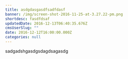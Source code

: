 ```yaml
---
title: asdgdasgasdfsadfdasf
banner: /img/screen-shot-2016-11-25-at-3.27.22-pm.png
shortdesc: fasdfdsaf
updatedDate: 2016-12-13T06:40:35.676Z
cmsUserSlug: ""
date: 2016-12-12T16:00:00.000Z
categories: null
---
```


sadgadshgasdgsdagdsagasdg